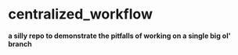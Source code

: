# centralized_workflow

**a silly repo to demonstrate the pitfalls of working on a single big ol' branch**
